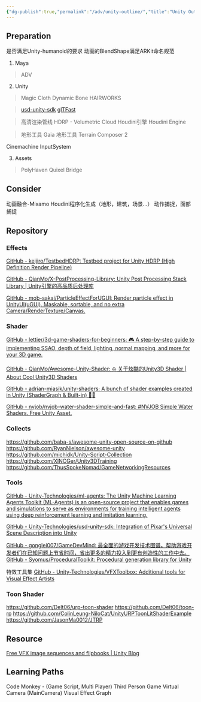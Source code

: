 ```yaml
---
{"dg-publish":true,"permalink":"/adv/unity-outline/","title":"Unity Outline","noteIcon":""}
---
```


## Preparation

是否满足Unity-humanoid的要求
动画的BlendShape满足ARKit命名规范

1. Maya

> ADV

2. Unity

> Magic Cloth
> Dynamic Bone
> HAIRWORKS

> [usd-unity-sdk](https://github.com/Unity-Technologies/usd-unity-sdk)
> [glTFast](https://github.com/atteneder/glTFast)

> 高清渲染管线 HDRP - Volumetric Cloud
> Houdini引擎 Houdini Engine

> 地形工具 Gaia
> 地形工具 Terrain Composer 2

Cinemachine
InputSystem

3. Assets

> PolyHaven
> Quixel Bridge

## Consider

动画融合-Mixamo
Houdini程序化生成（地形，建筑，场景...）
动作捕捉，面部捕捉


## Repository

### Effects

[GitHub - keijiro/TestbedHDRP: Testbed project for Unity HDRP (High Definition Render Pipeline)](https://github.com/keijiro/TestbedHDRP)

[GitHub - QianMo/X-PostProcessing-Library: Unity Post Processing Stack Library | Unity引擎的高品质后处理库](https://github.com/QianMo/X-PostProcessing-Library)

[GitHub - mob-sakai/ParticleEffectForUGUI: Render particle effect in UnityUI(uGUI). Maskable, sortable, and no extra Camera/RenderTexture/Canvas.](https://github.com/mob-sakai/ParticleEffectForUGUI)

### Shader

[GitHub - lettier/3d-game-shaders-for-beginners: 🎮 A step-by-step guide to implementing SSAO, depth of field, lighting, normal mapping, and more for your 3D game.](https://github.com/lettier/3d-game-shaders-for-beginners)

[GitHub - QianMo/Awesome-Unity-Shader: :boat: 关于炫酷的Unity3D Shader | About Cool Unity3D Shaders](https://github.com/QianMo/Awesome-Unity-Shader)

[GitHub - adrian-miasik/unity-shaders: A bunch of shader examples created in Unity (ShaderGraph & Built-in) 🧙✨](https://github.com/adrian-miasik/unity-shaders)

[GitHub - nvjob/nvjob-water-shader-simple-and-fast: #NVJOB Simple Water Shaders. Free Unity Asset.](https://github.com/nvjob/nvjob-water-shader-simple-and-fast)

### Collects

https://github.com/baba-s/awesome-unity-open-source-on-github
https://github.com/RyanNielson/awesome-unity
https://github.com/michidk/Unity-Script-Collection
https://github.com/XINCGer/Unity3DTraining
https://github.com/ThusSpokeNomad/GameNetworkingResources

### Tools 

[GitHub - Unity-Technologies/ml-agents: The Unity Machine Learning Agents Toolkit (ML-Agents) is an open-source project that enables games and simulations to serve as environments for training intelligent agents using deep reinforcement learning and imitation learning.](https://github.com/Unity-Technologies/ml-agents)

[GitHub - Unity-Technologies/usd-unity-sdk: Integration of Pixar's Universal Scene Description into Unity](https://github.com/Unity-Technologies/usd-unity-sdk)

[GitHub - gonglei007/GameDevMind: 最全面的游戏开发技术图谱。帮助游戏开发者们在已知问题上节省时间，省出更多的精力投入到更有创造性的工作中去。](https://github.com/gonglei007/GameDevMind)
[GitHub - Syomus/ProceduralToolkit: Procedural generation library for Unity](https://github.com/Syomus/ProceduralToolkit)

特效工具集 [GitHub - Unity-Technologies/VFXToolbox: Additional tools for Visual Effect Artists](https://github.com/Unity-Technologies/VFXToolbox)
### Toon Shader

https://github.com/Delt06/urp-toon-shader
https://github.com/Delt06/toon-rp
https://github.com/ColinLeung-NiloCat/UnityURPToonLitShaderExample
https://github.com/JasonMa0012/JTRP

## Resource

[Free VFX image sequences and flipbooks | Unity Blog](https://blog.unity.com/engine-platform/free-vfx-image-sequences-flipbooks)

## Learning Paths

Code Monkey - (Game Script, Multi Player)
Third Person Game
Virtual Camera (MainCamera)
Visual Effect Graph